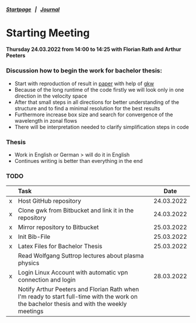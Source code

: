 ##### [Startpage](/README.md) &nbsp; | &nbsp; [Journal](/journal/JOURNAL.md)

# Starting Meeting
#### Thursday 24.03.2022 from 14:00 to 14:25 with Florian Rath and Arthur Peeters

### Discussion how to begin the work for bachelor thesis:

* Start with reproduction of result in [paper](/bibliography/Peeters%2C%20Rath%2C%20Buchholz%20-%20Gradient-driven%20flux-tube%20simulations%20of%20ion%20temperature%20gradient%20turbulence%20close%20to%20the%20non-linear%20threshold%20(Paper%2C%202016).pdf) with help of [gkw](/gkw/)
* Because of the long runtime of the code firstly we will look only in one direction in the velocity space
* After that small steps in all directions for better understanding of the structure and to find a minimal resolution for the best results 
* Furthermore increase box size and search for convergence of the wavelength in zonal flows
* There will be interpretation needed to clarify simplification steps in code

### Thesis
* Work in English or German > will do it in English
* Continues writing is better than everything in the end

[comment]: <> (TODO: #1 @ManeLippert Todo 24.03.2022)
### TODO

|   | Task                                                                                                                                       |    Date    |
|:-:|:-------------------------------------------------------------------------------------------------------------------------------------------|:----------:|
| x | Host GitHub repository                                                                                                                     | 24.03.2022 |
| x | Clone gwk from Bitbucket and link it in the repository                                                                                     | 24.03.2022 |
| x | Mirror repository to Bitbucket                                                                                                             | 25.03.2022 |
| x | Init Bib-File                                                                                                                              | 25.03.2022 |
| x | Latex Files for Bachelor Thesis                                                                                                            | 25.03.2022 |
|   | Read Wolfgang Suttrop lectures about plasma physics                                                                                        |            |
| x | Login Linux Account with automatic vpn connection and login                                                                                | 28.03.2022 |
|   | Notify Arthur Peeters and Florian Rath when I'm ready to start full-time with the work on the bachelor thesis and with the weekly meetings |            |